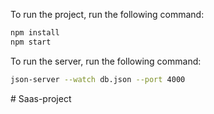 To run the project, run the following command:

```bash
npm install
npm start
```

To run the server, run the following command:

```bash
json-server --watch db.json --port 4000
```
#   S a a s - p r o j e c t  
 